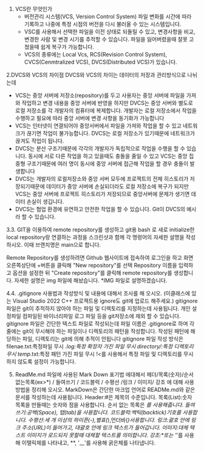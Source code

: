 1. VCS란 무엇인가
   * 버전관리 시스템(VCS, Version Control System) 파일 변화를 시간에 따라 기록하고 나중에 특정 시점의 버전을 다시 불러올 수 있는 시스템입니다.
   * VSC를 사용해서 선택한 파일을 이전 상태로 되돌릴 수 있고, 변경사항을 비교, 변경한 사람 및 변경 시기를 추적할 수 있습니다. 파일을 잃어버렸을때 잘못 고쳤을때 쉽게 복구가 가능합니다.
   * VCS의 종류에는 Local Vcs, RCS(Revision Control System), CVCS(Cenmtralized VCS), DVCS(Distributed VCS)가 있습니다.
  
2.DVCS와 VCS의 차이점
 DVCS와 VCS의 차이는 데이터의 저장과 관리방식으로 나뉘는데
  * VCS는 중앙 서버에 저장소(repository)를 두고 사용자는 중앙 서버에 파일을 가져와 작업하고 변경 내용을 중앙 서버에 반영을 하지만 DVCS는 중앙 서버와 별도로 로컬 저장소를 각 개발자의 컴퓨터에 복제합니다. 개발자는 로컬 저장소에서 작업을 수행하고 필요에 따라 중앙 서버에 변경 사항을 동기화가 가능합니다
  * VCS는 인터넷이 연결되어야 중앙서버에서 파일을 가져와 작업을 할 수 있고 네트워크가 끊기면 작업이 불가능합니다. DVCS는 로컬 저장소가 있기때문에 네트워크가 끊겨도 작업이 됩니다.
  * DVCS는 분산 구조기때문에 각각의 개발자가 독립적으로 작업을 수행을 할 수 있습니다. 동시에 서로 다른 작업을 하고 있을때도 충돌을 줄일 수 있고 VCS는 중앙 집중형 구조기때문에 여러 명이 동시에 중앙 서버에 접근해 작업을 할 경우 충돌이 발생합니다
  * DVCS는 개발자의 로컬저장소와 중앙 서버 모두에 프로젝트의 전체 히스토리가 저장되기때문에 데이터가 중앙 서버에 손실되더라도 로컬 저장소에 복구가 되지만 VCS는 중앙 서버에 프로젝트 히스토리가 저장되므로 중앙서버에 문제가 생기면 데이터 손실이 생깁니다.
  * DVCS는 협업 환경에 유연하고 안전한 작업을 할 수 있습니다. Git이 DVCS의 예시라 할 수 있습니다.

3.3. GIT을 이용하여 remote repository를 생성하고 git용 bash 로 새로 initialize한 local repository랑 연결하는 과정을 스크린샷과 함께 각 명령어의 자세한 설명을 작성하시오. 이때 브랜치명은 main으로 합니다.

Remote Repository를 생성하려면 Github 웹사이트에 접속하여 로그인을 하고
화면 오른쪽상단에 +버튼을 클릭해 "New repository"를 선택 Repository 이름을 입력하고 옵션을 설정한 뒤 "Create repository"를 클릭해 remote repository를 생성합니다.
자세한 설명은 img 파일에 해놨습니다.
 *IMG 파일로 설명하겠습니다.

 4.4. .gitignore 사용법과 작성방식 및 내용에 대해서 조사를 해 오시오. (이클래스에 있는 Visual Studio 2022 C++ 프로젝트용 ignore도 git에 업로드 해주세요.)
 gitignore 파일은 git이 추적하지 않아야 하는 파일 및 디렉토리를 지정하는데 사용됩니다. 개인 설정파일 컴파일된 바이너리파일 로그 파일 등을 git저장소에 제외 할 수 있습니다. 
 gitignore 파일은 간단한 텍스트 파일로 작성되는데 파일 이름은 .gitignore로 하며 각 줄에는 git이 무시해야 하는 파일이나 디렉토리의 패턴을 작성합니다. 작성된 패턴에 해당하는 파일, 디렉토리는 git에 의해 추적이 안됩니다
 gitignore 파일 작성 방식은
 filenae.txt:특정파일 무시
 *.log:특정 확장자 가진 파일 무시
 directory/:특정 디렉토리 무시
 temp*.txt:특정 패턴 가진 파일 무시
 !<를 사용해서 특정 파일 및 디렉토리를 무시하지 않도록 설정이 가능합니다.

 5. ReadMe.md 파일에 사용된 Mark Down 표기법 에대해서 헤더/목록(숫자)/순서없는목록(ex>*) / 들여쓰기 / 코드블럭 / 수평선 /링크 / 이미지/ 강조 에 대해 사용 방법을 정리해 오시오.
MarkDown은 간단한 마크업 언어로 READMe.md와 같은 문서를 작성하는데 사용됩니다.
Header:#은 제목의 수준입니다.
목록(List):숫자 목록을 만들때는 숫자와 점을 사용합니다.
순서 없는 목록은 *를 사용해줍니다.
들여쓰기:공백(Space), 탭(tab)을 사용합니다.
코드블럭:백틱(backtick)기호를 사용합니다.
수평선:세 개 이상의 하이픈(-),별표(*),언더바(_)사용합니다.
링크:괄호 안에 링크 주소(URL)이 들어가고, 대괄호 안에 링크 텍스트가 들어갑니다.
이미지:대체 텍스트 이미지가 로드되지 못할때 대체할 텍스트를 의미합니다.
강조:*또는 '_'를 사용해 이탤릭체를 나타내고, **, '__'를 사용해 굵은체를 나타냅니다.



 



 




 

